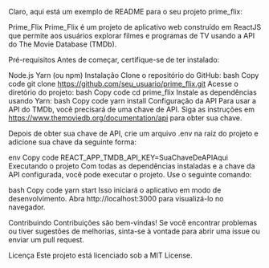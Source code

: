 
Claro, aqui está um exemplo de README para o seu projeto prime_flix:

Prime_Flix
Prime_Flix é um projeto de aplicativo web construído em ReactJS que permite aos usuários explorar filmes e programas de TV usando a API do The Movie Database (TMDb).

Pré-requisitos
Antes de começar, certifique-se de ter instalado:

Node.js
Yarn (ou npm)
Instalação
Clone o repositório do GitHub:
bash
Copy code
git clone https://github.com/seu_usuario/prime_flix.git
Acesse o diretório do projeto:
bash
Copy code
cd prime_flix
Instale as dependências usando Yarn:
bash
Copy code
yarn install
Configuração da API
Para usar a API do TMDb, você precisará de uma chave de API. Siga as instruções em https://www.themoviedb.org/documentation/api para obter sua chave.

Depois de obter sua chave de API, crie um arquivo .env na raiz do projeto e adicione sua chave da seguinte forma:

env
Copy code
REACT_APP_TMDB_API_KEY=SuaChaveDeAPIAqui
Executando o projeto
Com todas as dependências instaladas e a chave da API configurada, você pode executar o projeto. Use o seguinte comando:

bash
Copy code
yarn start
Isso iniciará o aplicativo em modo de desenvolvimento. Abra http://localhost:3000 para visualizá-lo no navegador.

Contribuindo
Contribuições são bem-vindas! Se você encontrar problemas ou tiver sugestões de melhorias, sinta-se à vontade para abrir uma issue ou enviar um pull request.

Licença
Este projeto está licenciado sob a MIT License.

